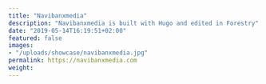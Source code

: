 ```yaml
---
title: "Navibanxmedia"
description: "Navibanxmedia is built with Hugo and edited in Forestry"
date: "2019-05-14T16:19:51+02:00"
featured: false
images:
- "/uploads/showcase/navibanxmedia.jpg"
permalink: https://navibanxmedia.com
weight:
---
```

